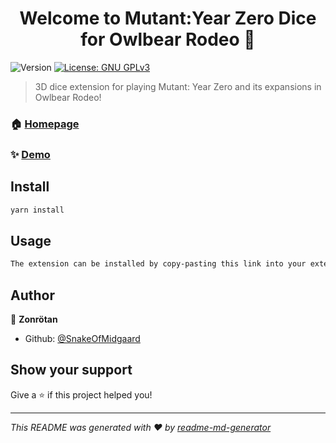 <h1 align="center">Welcome to Mutant:Year Zero Dice for Owlbear Rodeo 👋</h1>
<p>
  <img alt="Version" src="https://img.shields.io/badge/version-0.1.0-blue.svg?cacheSeconds=2592000" />
  <a href="#" target="_blank">
    <img alt="License: GNU GPLv3" src="https://img.shields.io/badge/License-GNU GPLv3-yellow.svg" />
  </a>
</p>

> 3D dice extension for playing Mutant: Year Zero and its expansions in Owlbear Rodeo!

### 🏠 [Homepage](https://github.com/SnakeOfMidgaard/owlbear_myz_dice/)

### ✨ [Demo](https://myz-dice.onrender.com/)

## Install

```sh
yarn install
```

## Usage

```sh
The extension can be installed by copy-pasting this link into your extensions at the bottom of your owlbear.rodeo profile.
```

## Author

👤 **Zonrötan**

* Github: [@SnakeOfMidgaard](https://github.com/SnakeOfMidgaard)

## Show your support

Give a ⭐️ if this project helped you!

***
_This README was generated with ❤️ by [readme-md-generator](https://github.com/kefranabg/readme-md-generator)_